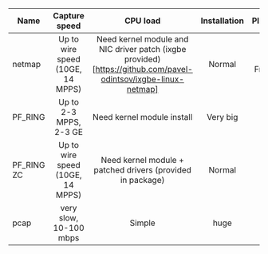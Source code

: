 |Name | Capture speed |CPU load | Installation | Platforms | Cost |
|-----|:-------------:|:-------:|:--:|:--:|:------:|
|netmap | Up to wire speed (10GE, 14 MPPS) | Need kernel module and NIC driver patch (ixgbe provided)[https://github.com/pavel-odintsov/ixgbe-linux-netmap]  |Normal |Linux, FreeBSD | BSD |
|PF_RING | Up to 2-3 MPPS, 2-3 GE |Need kernel module install |Very big| Linux  only | GPLv2 |
|PF_RING ZC | Up to wire speed (10GE, 14 MPPS) | Need kernel module + patched drivers (provided in package)|Normal| Linux only | Commercial ~200 euro |
| pcap | very slow, 10-100 mbps | Simple | huge | GPL |
